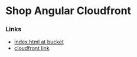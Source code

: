 # Shop Angular Cloudfront

### Links
- [index.html at bucket](https://id-shop-angular-cloudfront-1.s3.amazonaws.com/index.html)
- [cloudfront link](https://dzh1py2y0g0a5.cloudfront.net)
